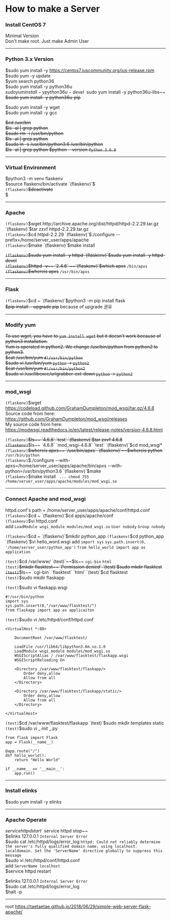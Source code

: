 How to make a Server   
=
### Install CentOS 7   
Minimal Version   
Don't make root. Just make Admin User   
***
### Python 3.x Version
$sudo yum install -y https://centos7.iuscommunity.org/ius-release.rpm   
$sudo yum -y update   
$yum search python36   
$sudo yum install -y python36u   
$sudo yum install -y python36u-devel   
~~$sudo yum install -y python36u-libs~~   
~~$sudo yum install -y python36u-pip~~   

$sudo yum install -y wget   
$sudo yum install -y gcc   

 ~~$cd /usr/bin   
 $ls -al | grep python   
 $sudo rm -i /usr/bin/python   
 $ls -al | grep python   
 $sudo ln -s /usr/bin/python3.6 /usr/bin/python   
 $ls -al | grep python
 $python --version `Python 3.6.8`~~
- - -
### Virtual Environment
$python3 -m venv flaskenv   
$source flaskenv/bin/activate   
`(flaskenv)`$   
`(flaskenv)`~~$deactivate~~   
$   
- - -
### Apache
`(flaskenv)`$wget http://archive.apache.org/dist/httpd/httpd-2.2.29.tar.gz   
`(flaskenv)`$tar zxvf httpd-2.2.29.tar.gz   
`(flaskenv)`$cd httpd-2.2.29   
`(flaskenv)`$./configure --prefix=/home/server_user/apps/apache   
`(flaskenv)`$make   
`(flaskenv)`$make install   

~~`(flaskenv)`$sudo yum install -y httpd
`(flaskenv)`$sudo yum install -y httpd-devel~~   
~~`(flaskenv)`$httpd -v~~ `2.4.6`   
~~`(flaskenv)`$which apxs~~ `/bin/apxs`   
~~`(flaskenv)`$whereis apxs~~ `/usr/bin/apxs`   
- - -
### Flask 
`(flaskenv)`$cd ~   
`(flaskenv)`$python3 -m pip install flask   
~~$pip install --upgrade pip~~ because of upgrade 권유      
***
### Modify yum
~~To use wget, you have to `yum install wget` but it doesn't work because of python3 installation.   
Yum is operated in python2. We change /usr/bin/python from python2 to python3.   
$cat /usr/bin/yum `#!/usr/bin/python`   
$sudo vi /usr/bin/yum `python` -> `python2`   
$cat /usr/bin/yum `#!/usr/bin/python2`  
$sudo vi /usr/libexec/urlgrabber-ext-down `python` -> `python2`~~   
***
### mod_wsgi
`(flaskenv)`$wget https://codeload.github.com/GrahamDumpleton/mod_wsgi/tar.gz/4.6.8   
Source code from here: https://github.com/GrahamDumpleton/mod_wsgi/releases   
My source code from here: https://modwsgi.readthedocs.io/en/latest/release-notes/version-4.6.8.html   

`(flaskenv)`~~$ls~~ `4.6.8` `test`   
`(flaskenv)`$tar zxvf 4.6.8   
`(flaskenv)`~~$ls~~ `4.6.8` `mod_wsgi-4.6.8` `test`   
`(flaskenv)`$cd mod_wsgi*   
`(flaskenv)`~~$whereis apxs~~ `/usr/bin/apxs`   
`(flaskenv)`~~$whereis python~~ `/usr/bin/python`   
`(flaskenv)`$./configure --with-apxs=/home/server_user/apps/apache/bin/apxs --with-python=/usr/bin/python3.6   
`(flaskenv)`$make   
`(flaskenv)`$make install ` ... chmod 755 /home/server_user/apps/apache/modules/mod_wsgi.so`   
- - -
### Connect Apache and mod_wsgi
httpd.conf's path = /home/server_user/apps/apache/conf/httpd.conf   
`(flaskenv)`$cd ~   
`(flaskenv)`$cd apps/apache/conf   
`(flaskenv)`$vi httpd.conf   
add `LoadModule wsgi_module modules/mod_wsgi.so`   `User nobody`   `Group nobody`   

`(flaskenv)`$cd ~
`(flaskenv)`$mkdir python_app
`(flaskenv)`$cd python_app
`(flaskenv)`$vi hello_word.wsgi
add `import sys` `sys.path.insert(0, '/home/server_user/python_app')` `from hello_world import app as application`    




`(test)`$cd /var/www/   
`(test)`~~$ls~~ `cgi-bin` `html`   
`(test)`~~$mkdir flasktest~~ `Permission denied`   
`(test)`$sudo mkdir flasktest   
`(test)`~~$ls~~ `cgi-bin` `flasktest` `html`   
`(test)`$cd flasktest   
`(test)`$sudo mkdir flaskapp   

`(test)`$sudo vi flaskapp.wsgi   

    #!/usr/bin/python
    import sys
    sys.path.insert(0,"/var/www/flasktest/")
    from flaskapp import app as applicaiton

`(test)`$sudo vi /etc/httpd/conf/httpd.conf   

    <VirtualHost *:80>
    
        DocumentRoot /var/www/flasktest/
        
        LoadFile /usr/lib64/libpython3.6m.so.1.0
        LoadModule wsgi_module modules/mod_wsgi.so
        WSGIScriptAlias / /var/www/flasktest/flaskapp.wsgi
        WSGIScriptReloading On
        
        <Directory /var/www/flasktest/flaskapp/>
            Order deny,allow
            Allow from all 
        </Directory>
        
        <Directory /var/www/flasktest/flaskapp/static/>
            Order deny,allow 
            Allow from all 
        </Directory>
 
    </VirtualHost>   

`(test)`$cd /var/www/flasktest/flaskapp   
`(test)`$sudo mkdir templates static   
`(test)`$sudo vi _ _init_ _.py   
    
    from flask import Flask
    app = Flask(__name__)
    
    @app.route("/")
    def hello_world():
        return "Hello World"
        
    if __name__ == '__main__':
        app.run()

- - -
### Install elinks
$sudo yum install -y elinks   
- - - 
### Apache Operate
$service httpd start   
~~$service httpd stop~~   
$elinks 127.0.0.1 `Internal Server Error`   
$sudo cat /etc/httpd/logs/error_log `httpd: Could not reliably determine the server's fully qualified domain name, using localhost. localdomain. Set the 'ServerName' directive globally to suppress this message`   
$sudo vi /etc/httpd/conf/httpd.conf   
add `ServerName localhost`   
$service httpd restart   

$elinks 127.0.0.1 `Internal Server Error`   
$sudo cat /etc/httpd/logs/error_log    
$halt -p   





- - -
root https://taetaetae.github.io/2018/06/29/simple-web-server-flask-apache/















